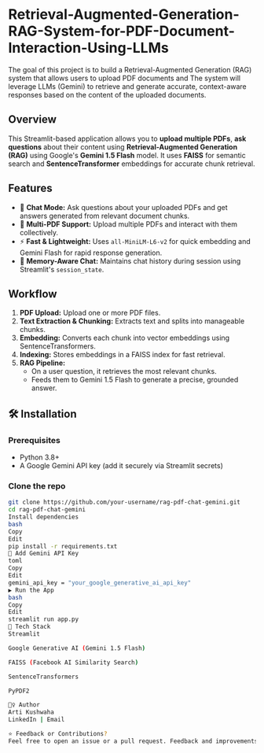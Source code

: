 # Retrieval-Augmented-Generation-RAG-System-for-PDF-Document-Interaction-Using-LLMs
The goal of this project is to build a Retrieval-Augmented Generation (RAG) system that allows users to upload PDF documents and The system will leverage LLMs (Gemini) to retrieve and generate accurate, context-aware responses based on the content of the uploaded documents.

## Overview

This Streamlit-based application allows you to **upload multiple PDFs**, **ask questions** about their content using **Retrieval-Augmented Generation (RAG)** using Google's **Gemini 1.5 Flash** model. It uses **FAISS** for semantic search and **SentenceTransformer** embeddings for accurate chunk retrieval.

## Features

- 💬 **Chat Mode:** Ask questions about your uploaded PDFs and get answers generated from relevant document chunks.
- 📂 **Multi-PDF Support:** Upload multiple PDFs and interact with them collectively.
- ⚡ **Fast & Lightweight:** Uses `all-MiniLM-L6-v2` for quick embedding and Gemini Flash for rapid response generation.
- 🧠 **Memory-Aware Chat:** Maintains chat history during session using Streamlit's `session_state`.

## Workflow

1. **PDF Upload:** Upload one or more PDF files.
2. **Text Extraction & Chunking:** Extracts text and splits into manageable chunks.
3. **Embedding:** Converts each chunk into vector embeddings using SentenceTransformers.
4. **Indexing:** Stores embeddings in a FAISS index for fast retrieval.
5. **RAG Pipeline:**
   - On a user question, it retrieves the most relevant chunks.
   - Feeds them to Gemini 1.5 Flash to generate a precise, grounded answer.

## 🛠️ Installation

### Prerequisites

- Python 3.8+
- A Google Gemini API key (add it securely via Streamlit secrets)

### Clone the repo

```bash
git clone https://github.com/your-username/rag-pdf-chat-gemini.git
cd rag-pdf-chat-gemini
Install dependencies
bash
Copy
Edit
pip install -r requirements.txt
🔐 Add Gemini API Key
toml
Copy
Edit
gemini_api_key = "your_google_generative_ai_api_key"
▶️ Run the App
bash
Copy
Edit
streamlit run app.py
🧪 Tech Stack
Streamlit

Google Generative AI (Gemini 1.5 Flash)

FAISS (Facebook AI Similarity Search)

SentenceTransformers

PyPDF2

🙋‍♀️ Author
Arti Kushwaha
LinkedIn | Email

⭐ Feedback or Contributions?
Feel free to open an issue or a pull request. Feedback and improvements are welcome!












